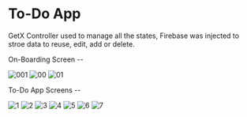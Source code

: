 # To-Do App

GetX Controller used to manage all the states, Firebase was injected to stroe data to reuse, edit, add or delete.  

On-Boarding Screen -- 

![001](https://user-images.githubusercontent.com/64202952/170221357-6fc49ad2-7db9-455c-97f2-e548b9d6e0bf.png) ![00](https://user-images.githubusercontent.com/64202952/170221409-2283f31a-96d9-47e1-a8a4-645a33ff995e.png)  ![01](https://user-images.githubusercontent.com/64202952/170221472-0a1eb36f-149d-4261-bc6c-37503c73fc2c.png)

To-Do App Screens --


![1](https://user-images.githubusercontent.com/64202952/170221647-7f91b01e-8a59-49d2-b782-16f96bc183ba.png)	![2](https://user-images.githubusercontent.com/64202952/170221674-c2f1b9e6-4248-47b8-b2d1-a2e164709a62.png)	![3](https://user-images.githubusercontent.com/64202952/170221685-6179ad57-0ead-4589-bb7f-0abf07a47605.png)	![4](https://user-images.githubusercontent.com/64202952/170221695-c56b1aa9-f430-4d20-9675-0d3eb61761dc.png)	![5](https://user-images.githubusercontent.com/64202952/170221702-1c407149-69af-4692-a824-5be57cfa4a9a.png)	![6](https://user-images.githubusercontent.com/64202952/170221715-285735ce-21b1-48a7-a1a1-7651459a478f.png)	![7](https://user-images.githubusercontent.com/64202952/170221727-0555df48-c0e6-4f8b-b6d4-9ab4d00550ad.png)
